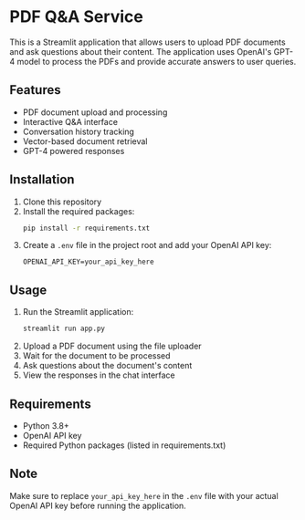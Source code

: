 # PDF Q&A Service

This is a Streamlit application that allows users to upload PDF documents and ask questions about their content. The application uses OpenAI's GPT-4 model to process the PDFs and provide accurate answers to user queries.

## Features

- PDF document upload and processing
- Interactive Q&A interface
- Conversation history tracking
- Vector-based document retrieval
- GPT-4 powered responses

## Installation

1. Clone this repository
2. Install the required packages:
   ```bash
   pip install -r requirements.txt
   ```
3. Create a `.env` file in the project root and add your OpenAI API key:
   ```
   OPENAI_API_KEY=your_api_key_here
   ```

## Usage

1. Run the Streamlit application:
   ```bash
   streamlit run app.py
   ```
2. Upload a PDF document using the file uploader
3. Wait for the document to be processed
4. Ask questions about the document's content
5. View the responses in the chat interface

## Requirements

- Python 3.8+
- OpenAI API key
- Required Python packages (listed in requirements.txt)

## Note

Make sure to replace `your_api_key_here` in the `.env` file with your actual OpenAI API key before running the application. 